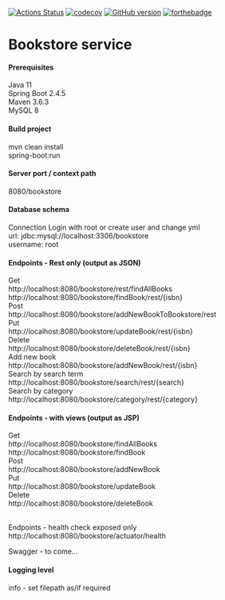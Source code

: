 [![Actions Status](https://github.com/domiballoch/bookstore/actions/workflows/maven.yml/badge.svg)](https://github.com/domiballoch/bookstore/actions)
[![codecov](https://codecov.io/gh/domiballoch/bookstore/branch/master/graph/badge.svg?token=3DQWELQG2V)](https://codecov.io/gh/domiballoch/bookstore)
[![GitHub version](https://badge.fury.io/gh/domiballoch%2Fbookstore.svg)](https://badge.fury.io/gh/domiballoch%2Fbookstore)
[![forthebadge](https://forthebadge.com/images/badges/not-a-bug-a-feature.svg)](https://forthebadge.com)

<h1>Bookstore service</h1>

<h4>Prerequisites</h4>
Java 11
<br/>Spring Boot 2.4.5
<br/>Maven 3.6.3
<br/>MySQL 8

<h4>Build project</h4>
mvn clean install
<br/>spring-boot:run

<h4>Server port / context path</h4>
8080/bookstore

<h4>Database schema</h4
execute bookstore.sql

<h4>Connection</h4>
Login with root or create user and change yml
<br/>url: jdbc:mysql://localhost:3306/bookstore
<br/>username: root

<h4>Endpoints - Rest only (output as JSON)</h4>
Get
<br>http://localhost:8080/bookstore/rest/findAllBooks<br/>
http://localhost:8080/bookstore/findBook/rest/{isbn}
<br>Post<br/>
http://localhost:8080/bookstore/addNewBookToBookstore/rest
<br>Put<br/>
http://localhost:8080/bookstore/updateBook/rest/{isbn}
<br>Delete<br/>
http://localhost:8080/bookstore/deleteBook/rest/{isbn}
<br>Add new book<br/>
http://localhost:8080/bookstore/addNewBook/rest/{isbn}
<br>Search by search term<br/>
http://localhost:8080/bookstore/search/rest/{search}
<br>Search by category<br/>
http://localhost:8080/bookstore/category/rest/{category}

<h4>Endpoints - with views (output as JSP)</h4>
Get
<br>http://localhost:8080/bookstore/findAllBooks<br/>
http://localhost:8080/bookstore/findBook
<br>Post<br/>
http://localhost:8080/bookstore/addNewBook
<br>Put<br/>
http://localhost:8080/bookstore/updateBook
<br>Delete<br/>
http://localhost:8080/bookstore/deleteBook

<br>Endpoints - health check exposed only<br/>
http://localhost:8080/bookstore/actuator/health

Swagger - to come...

<h4>Logging level</h4>
info - set filepath as/if required
